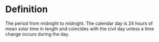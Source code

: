 # Definition

The period from midnight to midnight. The calendar day is 24 hours of
mean solar time in length and coincides with the civil day unless a time
change occurs during the day.
